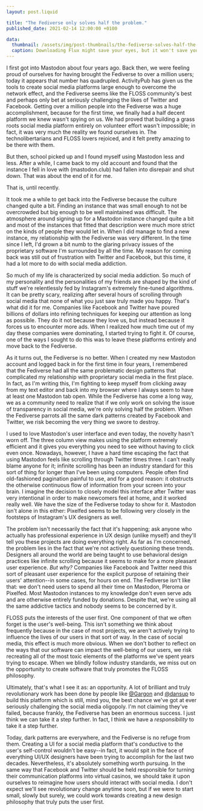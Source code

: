 ```yaml
---
layout: post.liquid

title: "The Fediverse only solves half the problem."
published_date: 2021-02-14 12:00:00 +0100

data:
  thumbnail: /assets/img/post-thumbnails/the-fediverse-solves-half-the-problem.jpg
  caption: Downloading Flux might save your eyes, but it won't save you from doomscrolling. Photo by Gaelle Marcel on Unsplash
---
```


I first got into Mastodon about four years ago. Back then, we were feeling proud of ourselves for having brought the Fediverse to over a million users; today it appears that number has quadrupled. ActivityPub has given us the tools to create social media platforms large enough to overcome the network effect, and the Fediverse seems like the FLOSS community's best and perhaps only bet at seriously challenging the likes of Twitter and Facebook. Getting over a million people into the Fediverse was a huge accomplishment, because for the first time, we finally had a half decent platform we knew wasn't spying on us. We had proved that building a grass roots social media platform entirely on volunteer effort wasn't impossible; in fact, it was very much the reality we found ourselves in. The technolibertarians and FLOSS lovers rejoiced, and it felt pretty amazing to be there with them.<span data-separator></span>

But then, school picked up and I found myself using Mastodon less and less. After a while, I came back to my old account and found that the instance I fell in love with (mastodon.club) had fallen into disrepair and shut down. That was about the end of it for me.

That is, until recently.

It took me a while to get back into the Fediverse because the culture changed quite a bit. Finding an instance that was small enough to not be overcrowded but big enough to be well maintained was difficult. The atmosphere around signing up for a Mastodon instance changed quite a bit and most of the instances that fitted that description were much more strict on the kinds of people they would let in. When I did manage to find a new instance, my relationship with the Fediverse was very different. In the time since I left, I'd grown a bit numb to the glaring privacy issues of the proprietary software I'm surrounded by all the time. My reason for coming back was still out of frustration with Twitter and Facebook, but this time, it had a lot more to do with social media addiction.

So much of my life is characterized by social media addiction. So much of my personality and the personalities of my friends are shaped by the kind of stuff we're relentlessly fed by Instagram's extremely fine-tuned algorithms. It can be pretty scary, realizing after several hours of scrolling through social media that none of what you just saw truly made you happy. That's what did it for me. Companies like Facebook and Twitter have poured billions of dollars into refining techniques for keeping our attention as long as possible. They do it not because they love us, but instead because it forces us to encounter more ads. When I realized how much time out of my day these companies were dominating, I started trying to fight it. Of course, one of the ways I sought to do this was to leave these platforms entirely and move back to the Fediverse.

As it turns out, the Fediverse is no better. When I created my new Mastodon account and logged back in for the first time in four years, I remembered that the Fediverse had all the same problematic design patterns that complicated my relationship with proprietary social media in the first place. In fact, as I'm writing this, I'm fighting to keep myself from clicking away from my text editor and back into my browser where I always seem to have at least one Mastodon tab open. While the Fediverse has come a long way, we as a community need to realize that if we only work on solving the issue of transparency in social media, we're only solving half the problem. When the Fediverse parrots all the same dark patterns created by Facebook and Twitter, we risk becoming the very thing we swore to destroy.

I used to love Mastodon's user interface and even today, the novelty hasn't worn off. The three column view makes using the platform extremely efficient and it gives you everything you need to see without having to click even once. Nowadays, however, I have a hard time escaping the fact that using Mastodon feels like scrolling through Twitter times three. I can't really blame anyone for it; infinite scrolling has been an industry standard for this sort of thing for longer than I've been using computers. People often find old-fashioned pagination painful to use, and for a good reason: it obstructs the otherwise continuous flow of information from your screen into your brain. I imagine the decision to closely model this interface after Twitter was very intentional in order to make newcomers feel at home, and it worked really well. We have the size of the Fediverse today to show for it. Mastodon isn't alone in this either: Pixelfed seems to be following very closely in the footsteps of Instagram's UX designers as well.

The problem isn't necessarily the fact that it's happening; ask anyone who actually has professional experience in UX design (unlike myself) and they'll tell you these projects are doing everything right. As far as I'm concerned, the problem lies in the fact that we're not actively questioning these trends. Designers all around the world are being taught to use behavioral design practices like infinite scrolling because it seems to make for a more pleasant user experience. _But why?_ Companies like Facebook and Twitter need this sort of pleasant user experience for the explicit purpose of retaining their users' attention--in some cases, for hours on end. The Fediverse isn't like that: we don't need users to spend all their time on Mastodon, Pleroma or Pixelfed. Most Mastodon instances to my knowledge don't even serve ads and are otherwise entirely funded by donations. Despite that, we're using all the same addictive tactics and nobody seems to be concerned by it.

FLOSS puts the interests of the user first. One component of that we often forget is the user's well-being. This isn't something we think about frequently because in the case of most projects, we aren't actively trying to influence the lives of our users in that sort of way. In the case of social media, this effect is much more obvious. When we don't bother to reflect on the ways that our software can impact the well-being of our users, we risk recreating all of the most toxic elements of the platforms we've spent years trying to escape. When we blindly follow industry standards, we miss out on the opportunity to create software that truly promotes the FLOSS philosophy.

Ultimately, that's what I see it as: an opportunity. A lot of brilliant and truly revolutionary work has been done by people like [@Gargon](https://mastodon.social/@Gargron) and [@dansup](https://mastodon.social/@dansup) to build this platform which is still, mind you, the best chance we've got at ever seriously challenging the social media oligopoly. I'm not claiming they've failed, because frankly, the Fediverse has been an enormous success. I just think we can take it a step further. In fact, I think we have a _responsibility_ to take it a step further.

Today, dark patterns are everywhere, and the Fediverse is no refuge from them. Creating a UI for a social media platform that's conductive to the user's self-control wouldn't be easy--in fact, it would spit in the face of everything UI/UX designers have been trying to accomplish for the last two decades. Nevertheless, it's absolutely something worth pursuing. In the same way that Facebook and Twitter should be held responsible for turning their communication platforms into virtual casinos, we should take it upon ourselves to reimagine how users should interact with social media. I don't expect we'll see revolutionary change anytime soon, but if we were to start small, slowly but surely, we could work towards creating a new design philosophy that truly puts the user first.
